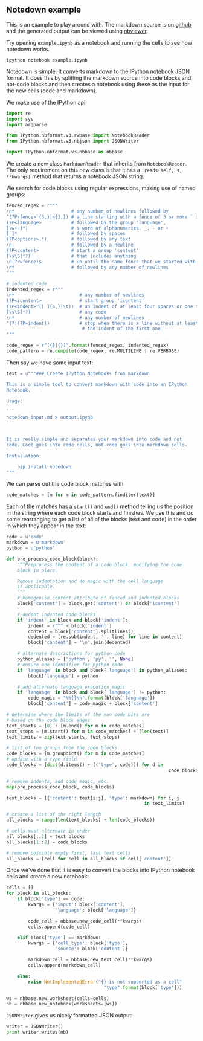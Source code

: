 Notedown example
----------------

This is an example to play around with. The markdown source is on
[github] and the generated output can be viewed using [nbviewer].

[github]: https://github.com/aaren/notedown/blob/master/example.md
[nbviewer]: http://nbviewer.ipython.org/github/aaren/notedown/blob/master/example.ipynb

Try opening `example.ipynb` as a notebook and running the cells to
see how notedown works.

    ipython notebook example.ipynb 

Notedown is simple. It converts markdown to the IPython notebook
JSON format. It does this by splitting the markdown source into code
blocks and not-code blocks and then creates a notebook using these
as the input for the new cells (code and markdown).

We make use of the IPython api:

```python
import re
import sys
import argparse

from IPython.nbformat.v3.rwbase import NotebookReader
from IPython.nbformat.v3.nbjson import JSONWriter

import IPython.nbformat.v3.nbbase as nbbase
```

We create a new class `MarkdownReader` that inherits from
`NotebookReader`. The only requirement on this new class is that it
has a `.reads(self, s, **kwargs)` method that returns a notebook
JSON string.

We search for code blocks using regular expressions, making use of
named groups:

```python
fenced_regex = r"""
\n*                     # any number of newlines followed by
^(?P<fence>`{3,}|~{3,}) # a line starting with a fence of 3 or more ` or ~
(?P<language>           # followed by the group 'language',
[\w+-]*)                # a word of alphanumerics, _, - or +
[ ]*                    # followed by spaces
(?P<options>.*)         # followed by any text
\n                      # followed by a newline
(?P<content>            # start a group 'content'
[\s\S]*?)               # that includes anything
\n(?P=fence)$           # up until the same fence that we started with
\n*                     # followed by any number of newlines
"""

# indented code
indented_regex = r"""
\n*                        # any number of newlines
(?P<icontent>              # start group 'icontent'
(?P<indent>^([ ]{4,}|\t))  # an indent of at least four spaces or one tab
[\s\S]*?)                  # any code
\n*                        # any number of newlines
^(?!(?P=indent))           # stop when there is a line without at least
                            # the indent of the first one
"""

code_regex = r"({}|{})".format(fenced_regex, indented_regex)
code_pattern = re.compile(code_regex, re.MULTILINE | re.VERBOSE)
```

Then say we have some input text:

````python
text = u"""### Create IPython Notebooks from markdown

This is a simple tool to convert markdown with code into an IPython
Notebook.

Usage:

```
notedown input.md > output.ipynb
```


It is really simple and separates your markdown into code and not
code. Code goes into code cells, not-code goes into markdown cells.

Installation:

    pip install notedown
"""
````

We can parse out the code block matches with 

```python
code_matches = [m for m in code_pattern.finditer(text)]
```

Each of the matches has a `start()` and `end()` method telling us
the position in the string where each code block starts and
finishes. We use this and do some rearranging to get a list of all
of the blocks (text and code) in the order in which they appear in
the text:

```python
code = u'code'
markdown = u'markdown'
python = u'python'

def pre_process_code_block(block):
    """Preprocess the content of a code block, modifying the code
    block in place.

    Remove indentation and do magic with the cell language
    if applicable.
    """
    # homogenise content attribute of fenced and indented blocks
    block['content'] = block.get('content') or block['icontent']

    # dedent indented code blocks
    if 'indent' in block and block['indent']:
        indent = r"^" + block['indent']
        content = block['content'].splitlines()
        dedented = [re.sub(indent, '', line) for line in content]
        block['content'] = '\n'.join(dedented)

    # alternate descriptions for python code
    python_aliases = ['python', 'py', '', None]
    # ensure one identifier for python code
    if 'language' in block and block['language'] in python_aliases:
        block['language'] = python

    # add alternate language execution magic
    if 'language' in block and block['language'] != python:
        code_magic = "%%{}\n".format(block['language'])
        block['content'] = code_magic + block['content']

# determine where the limits of the non code bits are
# based on the code block edges
text_starts = [0] + [m.end() for m in code_matches]
text_stops = [m.start() for m in code_matches] + [len(text)]
text_limits = zip(text_starts, text_stops)

# list of the groups from the code blocks
code_blocks = [m.groupdict() for m in code_matches]
# update with a type field
code_blocks = [dict(d.items() + [('type', code)]) for d in
                                                            code_blocks]

# remove indents, add code magic, etc.
map(pre_process_code_block, code_blocks)

text_blocks = [{'content': text[i:j], 'type': markdown} for i, j
                                                   in text_limits]

# create a list of the right length
all_blocks = range(len(text_blocks) + len(code_blocks))

# cells must alternate in order
all_blocks[::2] = text_blocks
all_blocks[1::2] = code_blocks

# remove possible empty first, last text cells
all_blocks = [cell for cell in all_blocks if cell['content']]
```

Once we've done that it is easy to convert the blocks into IPython
notebook cells and create a new notebook:

```python
cells = []
for block in all_blocks:
    if block['type'] == code:
        kwargs = {'input': block['content'],
                  'language': block['language']}

        code_cell = nbbase.new_code_cell(**kwargs)
        cells.append(code_cell)

    elif block['type'] == markdown:
        kwargs = {'cell_type': block['type'],
                  'source': block['content']}

        markdown_cell = nbbase.new_text_cell(**kwargs)
        cells.append(markdown_cell)

    else:
        raise NotImplementedError("{} is not supported as a cell"
                                    "type".format(block['type']))

ws = nbbase.new_worksheet(cells=cells)
nb = nbbase.new_notebook(worksheets=[ws])
```

`JSONWriter` gives us nicely formatted JSON output:

```python
writer = JSONWriter()
print writer.writes(nb)
```
